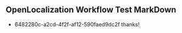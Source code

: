 ## OpenLocalization Workflow Test MarkDown
* 6482280c-a2cd-4f2f-af12-590faed9dc2f thanks!

<!--HONumber=Aug16_HO1-->



